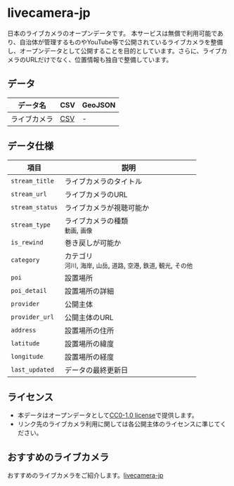 # livecamera-jp
日本のライブカメラのオープンデータです。
本サービスは無償で利用可能であり、自治体が管理するものやYouTube等で公開されているライブカメラを整備し、オープンデータとして公開することを目的としています。さらに、ライブカメラのURLだけでなく、位置情報も独自で整備しています。

## データ

| データ名 | CSV | GeoJSON |
| --- | --- | --- |
| ライブカメラ | [CSV](./livecamera-jp.csv) | - |

## データ仕様

| 項目            | 説明                         |
|-----------------|------------------------------|
| `stream_title`  | ライブカメラのタイトル       |
| `stream_url`    | ライブカメラのURL            |
| `stream_status` | ライブカメラが視聴可能か     |
| `stream_type`   | ライブカメラの種類<br>`動画`, `画像` |
| `is_rewind`     | 巻き戻しが可能か             |
| `category`      | カテゴリ<br>`河川`, `海岸`, `山岳`, `道路`, `空港`, `鉄道`, `観光`, `その他` |
| `poi`           | 設置場所                     |
| `poi_detail`    | 設置場所の詳細               |
| `provider`      | 公開主体                     |
| `provider_url`  | 公開主体のURL                |
| `address`       | 設置場所の住所               |
| `latitude`      | 設置場所の緯度               |
| `longitude`     | 設置場所の経度               |
| `last_updated`  | データの最終更新日           |

## ライセンス
- 本データはオープンデータとして[CC0-1.0 license](./LICENSE)で提供します。
- リンク先のライブカメラ利用に関しては各公開主体のライセンスに準じてください。

## おすすめのライブカメラ
おすすめのライブカメラをご紹介します。[livecamera-jp](./recomend.html)
